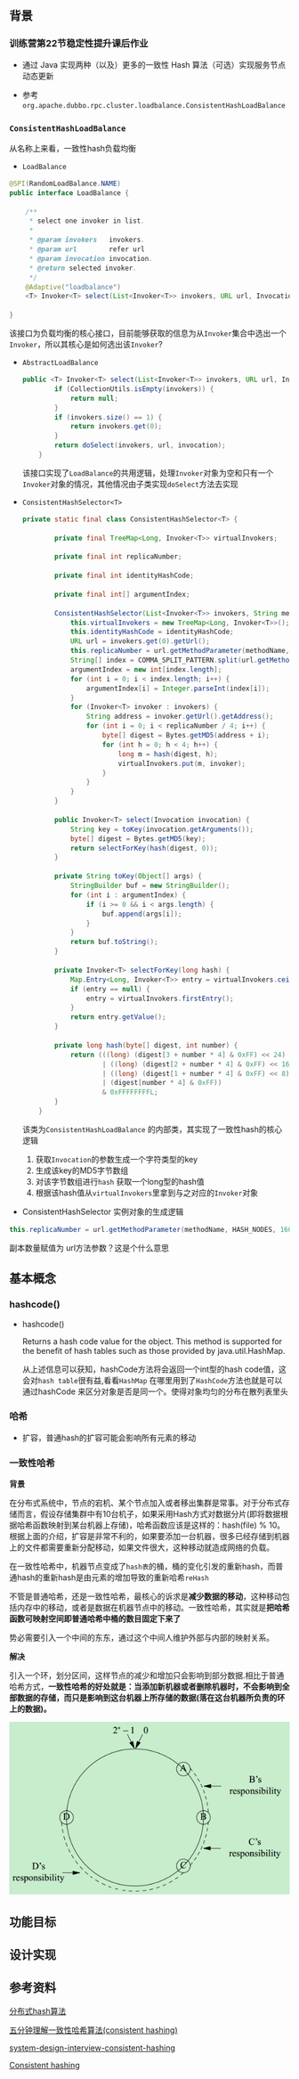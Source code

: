 ## 背景

### 训练营第22节稳定性提升课后作业

* 通过 Java 实现两种（以及）更多的一致性 Hash 算法（可选）实现服务节点动态更新

* 参考`org.apache.dubbo.rpc.cluster.loadbalance.ConsistentHashLoadBalance`

### `ConsistentHashLoadBalance` 

从名称上来看，一致性hash负载均衡

*  `LoadBalance`

  ````java
  @SPI(RandomLoadBalance.NAME)
  public interface LoadBalance {
  
      /**
       * select one invoker in list.
       *
       * @param invokers   invokers.
       * @param url        refer url
       * @param invocation invocation.
       * @return selected invoker.
       */
      @Adaptive("loadbalance")
      <T> Invoker<T> select(List<Invoker<T>> invokers, URL url, Invocation invocation) throws RpcException;
  
  }
  ````

  该接口为负载均衡的核心接口，目前能够获取的信息为从`Invoker`集合中选出一个`Invoker`，所以其核心是如何选出该`Invoker`?

* `AbstractLoadBalance`

  ````java
  public <T> Invoker<T> select(List<Invoker<T>> invokers, URL url, Invocation invocation) {
          if (CollectionUtils.isEmpty(invokers)) {
              return null;
          }
          if (invokers.size() == 1) {
              return invokers.get(0);
          }
          return doSelect(invokers, url, invocation);
      }
  ````

  该接口实现了`LoadBalance`的共用逻辑，处理`Invoker`对象为空和只有一个`Invoker`对象的情况，其他情况由子类实现`doSelect`方法去实现

* `ConsistentHashSelector<T>`

  ````java
  private static final class ConsistentHashSelector<T> {
  
          private final TreeMap<Long, Invoker<T>> virtualInvokers;
  
          private final int replicaNumber;
  
          private final int identityHashCode;
  
          private final int[] argumentIndex;
  
          ConsistentHashSelector(List<Invoker<T>> invokers, String methodName, int identityHashCode) {
              this.virtualInvokers = new TreeMap<Long, Invoker<T>>();
              this.identityHashCode = identityHashCode;
              URL url = invokers.get(0).getUrl();
              this.replicaNumber = url.getMethodParameter(methodName, HASH_NODES, 160);
              String[] index = COMMA_SPLIT_PATTERN.split(url.getMethodParameter(methodName, HASH_ARGUMENTS, "0"));
              argumentIndex = new int[index.length];
              for (int i = 0; i < index.length; i++) {
                  argumentIndex[i] = Integer.parseInt(index[i]);
              }
              for (Invoker<T> invoker : invokers) {
                  String address = invoker.getUrl().getAddress();
                  for (int i = 0; i < replicaNumber / 4; i++) {
                      byte[] digest = Bytes.getMD5(address + i);
                      for (int h = 0; h < 4; h++) {
                          long m = hash(digest, h);
                          virtualInvokers.put(m, invoker);
                      }
                  }
              }
          }
  
          public Invoker<T> select(Invocation invocation) {
              String key = toKey(invocation.getArguments());
              byte[] digest = Bytes.getMD5(key);
              return selectForKey(hash(digest, 0));
          }
  
          private String toKey(Object[] args) {
              StringBuilder buf = new StringBuilder();
              for (int i : argumentIndex) {
                  if (i >= 0 && i < args.length) {
                      buf.append(args[i]);
                  }
              }
              return buf.toString();
          }
  
          private Invoker<T> selectForKey(long hash) {
              Map.Entry<Long, Invoker<T>> entry = virtualInvokers.ceilingEntry(hash);
              if (entry == null) {
                  entry = virtualInvokers.firstEntry();
              }
              return entry.getValue();
          }
  
          private long hash(byte[] digest, int number) {
              return (((long) (digest[3 + number * 4] & 0xFF) << 24)
                      | ((long) (digest[2 + number * 4] & 0xFF) << 16)
                      | ((long) (digest[1 + number * 4] & 0xFF) << 8)
                      | (digest[number * 4] & 0xFF))
                      & 0xFFFFFFFFL;
          }
      }
  ````

  该类为`ConsistentHashLoadBalance` 的内部类，其实现了一致性hash的核心逻辑

  1. 获取`Invocation`的参数生成一个字符类型的key
  2. 生成该key的MD5字节数组
  3. 对该字节数组进行`hash` 获取一个long型的hash值
  4. 根据该hash值从`virtualInvokers`里拿到与之对应的`Invoker`对象

*  ConsistentHashSelector 实例对象的生成逻辑

  ```java
  this.replicaNumber = url.getMethodParameter(methodName, HASH_NODES, 160);
  ```

  副本数量赋值为 url方法参数？这是个什么意思

## 基本概念

### hashcode()

* hashcode()

  Returns a hash code value for the object. This method is supported for the benefit of hash tables such as those provided by java.util.HashMap.

  从上述信息可以获知，hashCode方法将会返回一个int型的hash code值，这会对`hash table`很有益,看看`HashMap` 在哪里用到了`HashCode`方法也就是可以通过hashCode 来区分对象是否是同一个。使得对象均匀的分布在散列表里头

### 哈希

* 扩容，普通hash的扩容可能会影响所有元素的移动

### 一致性哈希

**背景**

在分布式系统中，节点的宕机、某个节点加入或者移出集群是常事。对于分布式存储而言，假设存储集群中有10台机子，如果采用Hash方式对数据分片(即将数据根据哈希函数映射到某台机器上存储)，哈希函数应该是这样的：hash(file) % 10。根据上面的介绍，扩容是非常不利的，如果要添加一台机器，很多已经存储到机器上的文件都需要重新分配移动，如果文件很大，这种移动就造成网络的负载。

在一致性哈希中，机器节点变成了`hash表`的桶，桶的变化引发的重新hash，而普通hash的重新hash是由元素的增加导致的重新哈希`reHash`

不管是普通哈希，还是一致性哈希，最核心的诉求是**减少数据的移动**，这种移动包括内存中的移动，或者是数据在机器节点中的移动。一致性哈希，其实就是**把哈希函数可映射空间即普通哈希中桶的数目固定下来了**

势必需要引入一个中间的东东，通过这个中间人维护外部与内部的映射关系。

**解决**

引入一个环，划分区间，这样节点的减少和增加只会影响到部分数据.相比于普通哈希方式，**一致性哈希的好处就是：当添加新机器或者删除机器时，不会影响到全部数据的存储，而只是影响到这台机器上所存储的数据(落在这台机器所负责的环上的数据)。**

![img](https://raw.githubusercontent.com/coy0725/Figure-bed/typora/img/715283-20160811153507027-302498592.png)

## 功能目标



## 设计实现



## 参考资料

[分布式hash算法](https://www.cnblogs.com/hapjin/p/5760463.html)

[五分钟理解一致性哈希算法(consistent hashing)](https://blog.csdn.net/cywosp/article/details/23397179)

[system-design-interview-consistent-hashing](https://www.acodersjourney.com/system-design-interview-consistent-hashing/)

[Consistent hashing](https://www.codeproject.com/Articles/56138/Consistent-hashing)